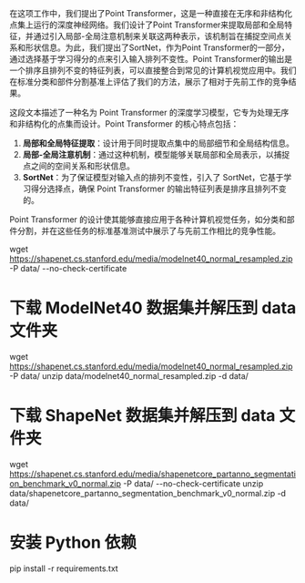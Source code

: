 <!--
 * @Author: wangwei83 wangwei83@cuit.edu.cn
 * @Date: 2024-06-16 21:39:57
 * @LastEditors: wangwei83 wangwei83@cuit.edu.cn
 * @LastEditTime: 2024-06-17 13:18:50
 * @FilePath: /wangwei/X-23d-Y-ai-Z-detection/PointTransformer-from-scratch/PointTransformer.md
 * @Description: 这是默认设置,请设置`customMade`, 打开koroFileHeader查看配置 进行设置: https://github.com/OBKoro1/koro1FileHeader/wiki/%E9%85%8D%E7%BD%AE
-->


在这项工作中，我们提出了Point Transformer，这是一种直接在无序和非结构化点集上运行的深度神经网络。我们设计了Point Transformer来提取局部和全局特征，并通过引入局部-全局注意机制来关联这两种表示，该机制旨在捕捉空间点关系和形状信息。为此，我们提出了SortNet，作为Point Transformer的一部分，通过选择基于学习得分的点来引入输入排列不变性。Point Transformer的输出是一个排序且排列不变的特征列表，可以直接整合到常见的计算机视觉应用中。我们在标准分类和部件分割基准上评估了我们的方法，展示了相对于先前工作的竞争结果。

这段文本描述了一种名为 Point Transformer 的深度学习模型，它专为处理无序和非结构化的点集而设计。Point Transformer 的核心特点包括：

1. **局部和全局特征提取**：设计用于同时提取点集中的局部细节和全局结构信息。
2. **局部-全局注意机制**：通过这种机制，模型能够关联局部和全局表示，以捕捉点之间的空间关系和形状信息。
3. **SortNet**：为了保证模型对输入点的排列不变性，引入了 SortNet，它基于学习得分选择点，确保 Point Transformer 的输出特征列表是排序且排列不变的。

Point Transformer 的设计使其能够直接应用于各种计算机视觉任务，如分类和部件分割，并在这些任务的标准基准测试中展示了与先前工作相比的竞争性能。


wget https://shapenet.cs.stanford.edu/media/modelnet40_normal_resampled.zip -P data/ --no-check-certificate

# 下载 ModelNet40 数据集并解压到 data 文件夹
wget https://shapenet.cs.stanford.edu/media/modelnet40_normal_resampled.zip -P data/
unzip data/modelnet40_normal_resampled.zip -d data/

# 下载 ShapeNet 数据集并解压到 data 文件夹
wget https://shapenet.cs.stanford.edu/media/shapenetcore_partanno_segmentation_benchmark_v0_normal.zip -P data/ --no-check-certificate
unzip data/shapenetcore_partanno_segmentation_benchmark_v0_normal.zip -d data/

# 安装 Python 依赖
pip install -r requirements.txt